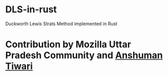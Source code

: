 # DLS-in-rust
Duckworth Lewis Strats Method implemented in Rust

# Contribution by Mozilla Uttar Pradesh Community and [Anshuman Tiwari](https://github.com/anshumantiwari)
